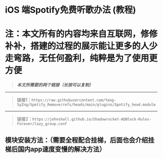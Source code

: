# iOS 端Spotify免费听歌办法 (教程)
# 注：本文所有的内容均来自互联网，修修补补，搭建的过程的展示能让更多的人少走弯路，无任何盈利，纯粹是为了使用更方便
> ***本文所需要的两个链接（长按可以复制）***
---
> 链接1：`https://raw.githubusercontent.com/Yang-SyZng/Spotify_Remove/refs/heads/main/plugins/Spotify_head.module`
---
> 链接2：`https://johnshall.github.io/Shadowrocket-ADBlock-Rules-Forever/lazy_group.conf`

## 模块安装方法：（需要全程配合挂梯，后面也会介绍挂梯后国内app速度变慢的解决方法）
